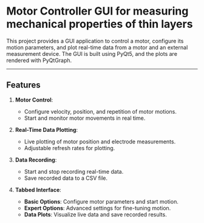 # Motor Controller GUI for measuring mechanical properties of thin layers

This project provides a GUI application to control a motor, configure its motion parameters, and plot real-time data from a motor and an external measurement device. The GUI is built using PyQt5, and the plots are rendered with PyQtGraph.

---

## Features
1. **Motor Control**:
   - Configure velocity, position, and repetition of motor motions.
   - Start and monitor motor movements in real time.

2. **Real-Time Data Plotting**:
   - Live plotting of motor position and electrode measurements.
   - Adjustable refresh rates for plotting.

3. **Data Recording**:
   - Start and stop recording real-time data.
   - Save recorded data to a CSV file.

4. **Tabbed Interface**:
   - **Basic Options**: Configure motor parameters and start motion.
   - **Expert Options**: Advanced settings for fine-tuning motion.
   - **Data Plots**: Visualize live data and save recorded results.